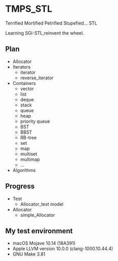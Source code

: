 # TMPS_STL

Terrified Mortified Petrified Stupefied... STL

Learning SGI-STL,reinvent the wheel.

## Plan

* Allocator
* Iterators
  * iterator
  * reverse_iterator
* Containers
  * vector
  * list
  * deque
  * stack
  * queue
  * heap
  * priority queue
  * BST
  * BBST
  * RB-tree
  * set
  * map
  * multiset
  * multimap
  * ...
* Algorithms

## Progress

* Test
  * Allocator_test model
* Allocator
  * simple_Allocator

## My test environment

* macOS Mojave 10.14 (18A391)
* Apple LLVM version 10.0.0 (clang-1000.10.44.4)
* GNU Make 3.81